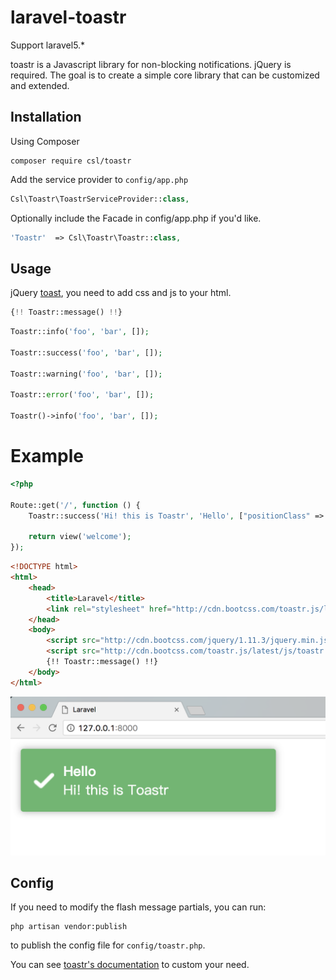 # laravel-toastr

Support laravel5.* 

toastr is a Javascript library for non-blocking notifications. jQuery is required. The goal is to create a simple core library that can be customized and extended.


## Installation

Using Composer

    composer require csl/toastr

Add the service provider to `config/app.php`

```php
Csl\Toastr\ToastrServiceProvider::class,
```

Optionally include the Facade in config/app.php if you'd like.

```php
'Toastr'  => Csl\Toastr\Toastr::class,
```

## Usage

jQuery [toast](https://github.com/CodeSeven/toastr), you need to add css and js to your html.

```php
{!! Toastr::message() !!}
```

```php
Toastr::info('foo', 'bar', []);

Toastr::success('foo', 'bar', []);

Toastr::warning('foo', 'bar', []);

Toastr::error('foo', 'bar', []);

Toastr()->info('foo', 'bar', []);
```

# Example

```php
<?php

Route::get('/', function () {
    Toastr::success('Hi! this is Toastr', 'Hello', ["positionClass" => "toast-bottom-left"]);

    return view('welcome');
});
```

```html
<!DOCTYPE html>
<html>
    <head>
        <title>Laravel</title>
        <link rel="stylesheet" href="http://cdn.bootcss.com/toastr.js/latest/css/toastr.min.css">
    </head>
    <body>
        <script src="http://cdn.bootcss.com/jquery/1.11.3/jquery.min.js"></script>
        <script src="http://cdn.bootcss.com/toastr.js/latest/js/toastr.min.js"></script>
        {!! Toastr::message() !!}
    </body>
</html>
```

![](https://github.com/wl496928838/laravel-toastr/blob/master/pic.png?raw=true)

## Config

If you need to modify the flash message partials, you can run:

    php artisan vendor:publish

to publish the config file for `config/toastr.php`.

You can see [toastr's documentation](http://codeseven.github.io/toastr/demo.html) to custom your need.
